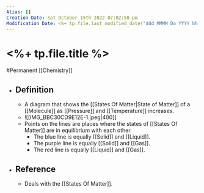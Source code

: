 ```yaml
---
Alias: []
Creation Date: Sat October 15th 2022 07:02:58 pm 
Modification Date: <%+ tp.file.last_modified_date("ddd MMMM Do YYYY hh:mm:ss a") %>
---
```

# <%+ tp.file.title %>
#Permanent [[Chemistry]]

- ## Definition
	- A diagram that shows the [[States Of Matter|State of Matter]] of a [[Molecule]] as [[Pressure]] and [[Temperature]] increases.
	- ![[IMG_BBC30CD9E12E-1.jpeg|400]]
	- Points on the lines are places where the states of [[States Of Matter]] are in equilibrium with each other.
		- The blue line is equally [[Solid]] and [[Liquid]].
		- The purple line is equally [[Solid]] and [[Gas]].
		- The red line is equally [[Liquid]] and [[Gas]].
- ## Reference
	- Deals with the [[States Of Matter]].